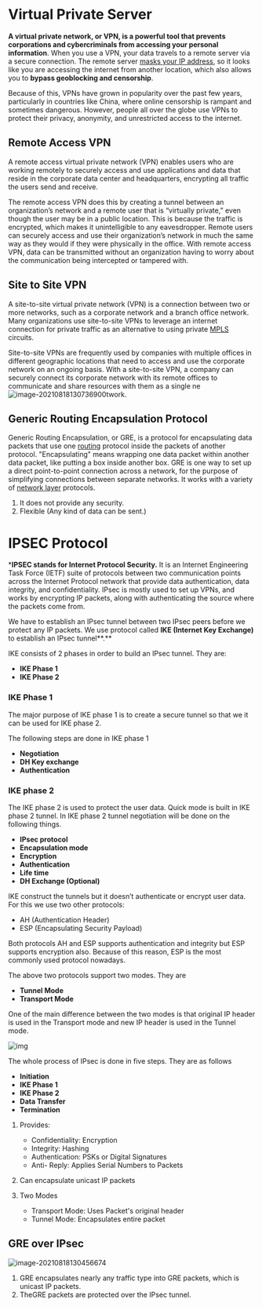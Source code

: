 # Virtual Private Server

**A virtual private network, or VPN, is a powerful tool that prevents corporations and cybercriminals from accessing your personal information**. When you use a VPN, your data travels to a remote server via a secure connection. The remote server [masks your IP address](https://www.vpnmentor.com/blog/how-to-really-hide-your-ip-address-with-a-vpn/), so it looks like you are accessing the internet from another location, which also allows you to **bypass geoblocking and censorship**.

Because of this, VPNs have grown in popularity over the past few years, particularly in countries like China, where online censorship is rampant and sometimes dangerous. However, people all over the globe use VPNs to protect their privacy, anonymity, and unrestricted access to the internet. 

## Remote Access VPN

A remote access virtual private network (VPN) enables users who are working remotely to securely access and use applications and data that reside in the corporate data center and headquarters, encrypting all traffic the users send and receive.

The remote access VPN does this by creating a tunnel between an organization’s network and a remote user that is “virtually private,” even though the user may be in a public location. This is because the traffic is encrypted, which makes it unintelligible to any eavesdropper. Remote users can securely access and use their organization’s network in much the same way as they would if they were physically in the office. With remote access VPN, data can be transmitted without an organization having to worry about the communication being intercepted or tampered with.

## Site to Site VPN

A site-to-site virtual private network (VPN) is a connection between two or more networks, such as a corporate network and a branch office network. Many organizations use site-to-site VPNs to leverage an internet connection for private traffic as an alternative to using private [MPLS](https://www.paloaltonetworks.com/cyberpedia/what-is-mpls) circuits.

Site-to-site VPNs are frequently used by companies with multiple offices in different geographic locations that need to access and use the corporate network on an ongoing basis. With a site-to-site VPN, a company can securely connect its corporate network with its remote offices to communicate and share resources with them as a single ne![image-20210818130736900](/home/crysp/.config/Typora/typora-user-images/image-20210818130736900.png)twork.

## Generic Routing Encapsulation Protocol

Generic Routing Encapsulation, or GRE, is a protocol for encapsulating data packets that use one [routing](https://www.cloudflare.com/learning/network-layer/what-is-routing/) protocol inside the packets of another protocol. "Encapsulating" means wrapping one data packet within another data packet, like putting a box inside another box. GRE is one way to set up a direct point-to-point connection across a network, for the purpose of simplifying connections between separate networks. It works with a variety of [network layer](https://www.cloudflare.com/learning/network-layer/what-is-the-network-layer/) protocols.

1. It does not provide any security.
2. Flexible (Any kind of data can be sent.) 

# IPSEC Protocol

***IPSEC stands for Internet Protocol Security.** It is an Internet Engineering Task Force (IETF) suite of protocols between two communication points across the Internet Protocol network that provide data authentication, data integrity, and confidentiality. IPsec is mostly used to set up VPNs, and works by encrypting IP packets, along with authenticating the source where the packets come from.

We have to establish an IPsec tunnel between two IPsec peers before we protect any IP packets. We use protocol called **IKE (Internet Key Exchange)** to establish an IPsec tunnel**.**

IKE consists of 2 phases in order to build an IPsec tunnel. They are:

- **IKE Phase 1**
- **IKE Phase 2**

### IKE Phase 1

The major purpose of IKE phase 1 is to create a secure tunnel so that we it can be used for IKE phase 2.

The following steps are done in IKE phase 1

- **Negotiation**
- **DH Key exchange**
- **Authentication**

### **IKE phase 2**

The IKE phase 2 is used to protect the user data. Quick mode is built in IKE phase 2 tunnel. In IKE phase 2 tunnel negotiation will be done on the following things.

- **IPsec protocol**
- **Encapsulation mode**
- **Encryption**
- **Authentication**
- **Life time**
- **DH Exchange (Optional)**

IKE construct the tunnels but it doesn’t authenticate or encrypt user data. For this we use two other protocols:

- AH (Authentication Header)
- ESP (Encapsulating Security Payload)

Both protocols AH and ESP supports authentication and integrity but ESP supports encryption also. Because of this reason, ESP is the most commonly used protocol nowadays.

The above two protocols support two modes. They are

- **Tunnel Mode**
- **Transport Mode**

One of the main difference between the two modes is that original IP header is used in the Transport mode and new IP header is used in the Tunnel mode.

![img](https://i0.wp.com/ipwithease.com/wp-content/uploads/2020/10/GRE-over-IPsec-vs-IPsec-over-GRE-1.jpg?resize=800%2C455&ssl=1)



The whole process of IPsec is done in five steps. They are as follows

- **Initiation**
- **IKE Phase 1**
- **IKE Phase 2**
- **Data Transfer**
- **Termination**



1. Provides:

   - Confidentiality: Encryption
   - Integrity: Hashing
   - Authentication: PSKs or Digital Signatures
   - Anti- Reply: Applies Serial Numbers to Packets

2. Can encapsulate unicast IP packets

3. Two Modes

   - Transport Mode: Uses Packet's original header
   - Tunnel Mode: Encapsulates entire packet

   

## GRE over IPsec

![image-20210818130456674](/home/crysp/.config/Typora/typora-user-images/image-20210818130456674.png)

1. GRE encapsulates nearly any traffic type into GRE packets, which is unicast IP packets.
2. TheGRE packets are protected over the IPsec tunnel.





